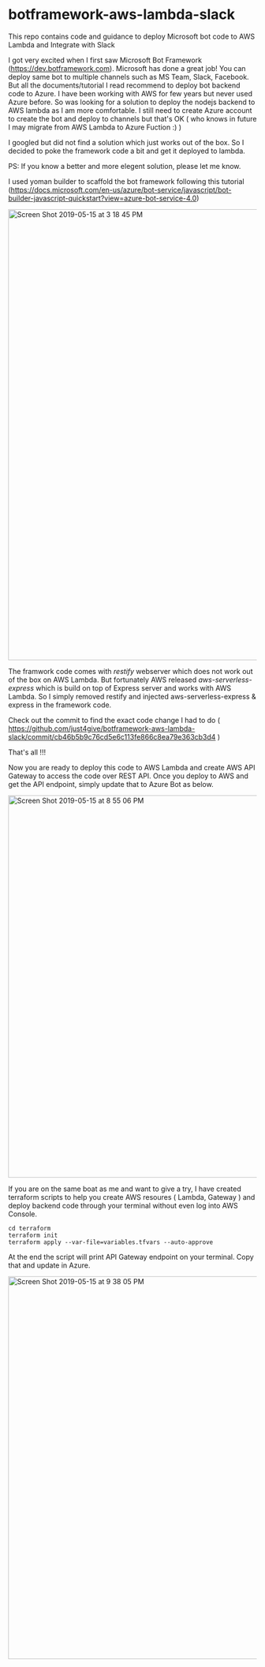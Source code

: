 # botframework-aws-lambda-slack
This repo contains code and guidance to deploy Microsoft bot code to AWS Lambda and Integrate with Slack

I got very excited when I first saw Microsoft Bot Framework (https://dev.botframework.com). Microsoft has done a great job! You can deploy same bot to multiple channels such as MS Team, Slack, Facebook. But all the documents/tutorial I read recommend to deploy bot backend code to Azure. 
I have been working with AWS for few years but never used Azure before. So was looking for a solution to deploy the nodejs backend
to AWS lambda as I am more comfortable. I still need to create Azure account to create the bot and deploy to channels but that's OK ( who knows in future I may migrate from AWS Lambda to Azure Fuction :) ) 


I googled but did not find a solution which just works out of the box. So I decided to poke the framework code a bit and get it deployed to lambda. 

PS: If you know a better and more elegent solution, please let me know.


I used yoman builder to scaffold the bot framework following this tutorial (https://docs.microsoft.com/en-us/azure/bot-service/javascript/bot-builder-javascript-quickstart?view=azure-bot-service-4.0) 

<img width="914" alt="Screen Shot 2019-05-15 at 3 18 45 PM" src="https://user-images.githubusercontent.com/9275193/57819723-a7a55080-7757-11e9-9d2f-80f71d14b037.png">

The framwork code comes with *restify* webserver which does not work out of the box on AWS Lambda. But fortunately AWS released *aws-serverless-express* which is build on top of Express server and works with AWS Lambda.
So I simply removed restify and injected aws-serverless-express & express in the framework code. 

Check out the commit to find the exact code change I had to do ( https://github.com/just4give/botframework-aws-lambda-slack/commit/cb46b5b9c76cd5e6c113fe866c8ea79e363cb3d4 )

That's all !!!

Now you are ready to deploy this code to AWS Lambda and create AWS API Gateway to access the code over REST API. Once you deploy to AWS and get the API endpoint, simply update that to Azure Bot as below.

<img width="775" alt="Screen Shot 2019-05-15 at 8 55 06 PM" src="https://user-images.githubusercontent.com/9275193/57819989-dc65d780-7758-11e9-8677-b8b765a85c80.png">


If you are on the same boat as me and want to give a try, I have created terraform scripts to help you create AWS resoures ( Lambda, Gateway ) and deploy backend code through your terminal without even log into AWS Console. 

```
cd terraform
terraform init
terraform apply --var-file=variables.tfvars --auto-approve
```
At the end the script will print API Gateway endpoint on your terminal. Copy that and update in Azure.

<img width="776" alt="Screen Shot 2019-05-15 at 9 38 05 PM" src="https://user-images.githubusercontent.com/9275193/57820254-fce26180-7759-11e9-9d1d-65188e1abd1c.png">


